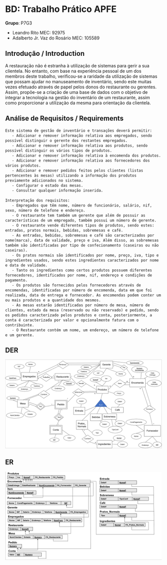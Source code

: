 # BD: Trabalho Prático APFE

**Grupo**: P7G3
- Leandro Rito MEC: 92975
- Adalberto Jr. Vaz do Rosário MEC: 105589

## Introdução / Introduction
 
A restauração não é estranha à utilização de sistemas para gerir a sua clientela. No entanto, com base na experiência pessoal de um dos membros deste trabalho, verificou-se a raridade da utilização de sistemas que possam ajudar no manuseamento de inventário, sendo este muitas vezes efetuado através de papel pelos donos do restaurante ou gerentes. Assim, propõe-se a criação de uma base de dados com o objetivo de integrar a tecnologia na gestão do inventário de um restaurante, assim como proporcionar a utilização da mesma para orientação da clientela.

## ​Análise de Requisitos / Requirements
    Este sistema de gestão de inventário e transações deverá permitir:
       - Adicionar e remover informação relativa aos empregados, sendo possível distinguir o gerente dos restantes empregados.
       - Adicionar e remover informação relativa aos produtos, sendo possível distinguir os vários tipos de produtos.
       - Adicionar e remover informação relativa à encomenda dos produtos.
       - Adicionar e remover informação relativa aos fornecedores dos vários produtos.
       - Adicionar e remover pedidos feitos pelos clientes (listas pertencentes às mesas) utilizando a informação dos produtos previamente adicionados no sistema.
       - Configurar o estado das mesas. 
       - Consultar qualquer informação inserida. 

    Interpretação dos requisitos:
       - Empregados que têm nome, número de funcionário, salário, nif, sexo, número de telefone e endereço.
       - O restaurante tem também um gerente que além de possuir as características de um empregado, também possui um número de gerente.
       - O restaurante vende diferentes tipos de produtos, sendo estes: entradas, pratos normais, bebidas, sobremesas e café.
       - As entradas, bebidas, sobremesas e café são caracterizados por nome(marca), data de validade, preço e iva, Além disso, as sobremesas também são identificadas por tipo de confecionamento (caseiras ou não caseiras).
       - Os pratos normais são identificados por nome, preço, iva, tipo e ingredientes usados, sendo estes ingredientes caracterizados por nome e data de validade.
       - Tanto os ingredientes como certos produtos possuem diferentes fornecedores, identificados por nome, nif, endereço e condições de pagamento.
       - Os produtos são fornecidos pelos fornecedores através de encomendas, identificadas por número de encomenda, data em que foi realizada, data de entrega e fornecedor. As encomendas podem conter um ou mais produtos e a quantidade dos mesmos.
       - As mesas estarão identificadas por número de mesa, número de clientes, estado da mesa (reservado ou não reservado) e pedido, sendo os pedidos caracterizado pelos produtos e conta, posteriormente, a conta é caracterizada por valor e opcionalmente fatura com o contribuinte. 
       - O Restaurante contém um nome, um endereço, um número de telefone e um gerente.



## DER


![DER Diagram!](der.png "AnImage")

## ER

![ER Diagram!](er.png "AnImage")